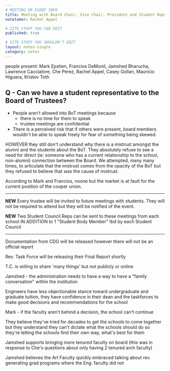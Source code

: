 ```yaml
---
# MEETING OR EVENT INFO
title: Meeting with Board Chair, Vice Chair, President and Student Reps
notetaker: Rachel Appel

# SITE STUFF YOU CAN EDIT
published: true

# SITE STUFF YOU SHOULDN'T EDIT
layout: notes-single
category: notes
---
```


people present: Mark Epstien, Francios DeMonil, Jamshed Bharucha, Lawrence Cacciatore, Che Perez, Rachel Appel, Casey Gollan, Mauricio Higuera, Kristov Toth

## Q - Can we have a student representative to the Board of Trustees?
* People aren't allowed into BoT meetings because 
	* there is no time for them to speak
    * trustee meetings are confidential
* There is a perceived risk that if others were present, board members wouldn't be able to speak freely for fear of something being skewed. 

HOWEVER they still don't understand why there is a mistrust amongst the alumni and the students about the BoT. They absolutely refuse to see a need for direct (ie: someone who has a current relationship to the school, non-alumni) connection between the Board. We attempted, many many times, to articulate that the mistrust comes from the opacity of the BoT but they refused to believe that was the cause of mistrust. 

According to Mark and Francios, noone but the market is at fault for the current position of the cooper union. 

---

**NEW** 
Every trustee will be invited to future meetings with students. They will not be required to attend but they will be notified of the event. 

**NEW** Two Student Council Reps can be sent to these meetings from each school IN ADDITION to 1 "Student Body Member" tbd by each Student Council

---

Documentation from CDG will be released however there will not be an official report

Rev. Task Force will be releasing their Final Report shortly

T.C. is willing to share 'many things' but not publicly or online

Jamshed - the administration needs to have a way to have a "family conversation" within the institution

Engineers have less objectionable stance toward undergraduate and graduate tuition, they have confidence in their dean and the taskforces to make good decisions and recommendations for the school

Mark - if the faculty aren't behind a decision, the school can't continue

They believe they've tried for decades to get the schools to come together but they understand they can't dictate what the schools should do so they're letting the schools find their own way, what's best for them

Jamshed supports bringing more tenured faculty on board (this was in response to Che's questions about only having 2 tenured arch faculty)

Jamshed believes the Art Faculty quickly embraced talking about rev. generating grad programs where the Eng. faculty did not